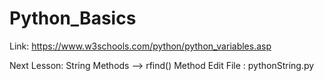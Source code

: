 # Python_Basics

Link: <https://www.w3schools.com/python/python_variables.asp>

Next Lesson: String Methods --> rfind() Method
Edit File : pythonString.py
